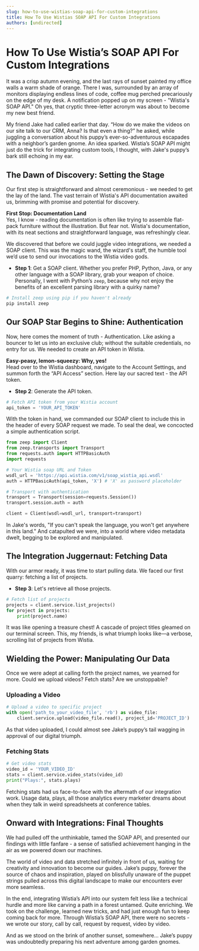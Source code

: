 ```yaml
---
slug: how-to-use-wistias-soap-api-for-custom-integrations
title: How To Use Wistias SOAP API For Custom Integrations
authors: [undirected]
---
```



# How To Use Wistia’s SOAP API For Custom Integrations

It was a crisp autumn evening, and the last rays of sunset painted my office walls a warm shade of orange. There I was, surrounded by an array of monitors displaying endless lines of code, coffee mug perched precariously on the edge of my desk. A notification popped up on my screen - "Wistia's SOAP API." Oh yes, that cryptic three-letter acronym was about to become my new best friend.

My friend Jake had called earlier that day. “How do we make the videos on our site talk to our CRM, Anna? Is that even a thing?” he asked, while juggling a conversation about his puppy’s ever-so-adventurous escapades with a neighbor’s garden gnome. An idea sparked. Wistia’s SOAP API might just do the trick for integrating custom tools, I thought, with Jake's puppy’s bark still echoing in my ear.

## The Dawn of Discovery: Setting the Stage

Our first step is straightforward and almost ceremonious - we needed to get the lay of the land. The vast terrain of Wistia's API documentation awaited us, brimming with promise and potential for discovery.

**First Stop: Documentation Land**  
Yes, I know - reading documentation is often like trying to assemble flat-pack furniture without the illustration. But fear not. Wistia's documentation, with its neat sections and straightforward language, was refreshingly clear. 

We discovered that before we could juggle video integrations, we needed a SOAP client. This was the magic wand, the wizard's staff, the humble tool we’d use to send our invocations to the Wistia video gods.

- **Step 1**: Get a SOAP client. Whether you prefer PHP, Python, Java, or any other language with a SOAP library, grab your weapon of choice. Personally, I went with Python’s `zeep`, because why not enjoy the benefits of an excellent parsing library with a quirky name?

```python
# Install zeep using pip if you haven't already
pip install zeep
```

## Our SOAP Star Begins to Shine: Authentication

Now, here comes the moment of truth - Authentication. Like asking a bouncer to let us into an exclusive club; without the suitable credentials, no entry for us. We needed to create an API token in Wistia.

**Easy-peasy, lemon-squeezy: Why, yes!**  
Head over to the Wistia dashboard, navigate to the Account Settings, and summon forth the “API Access” section. Here lay our sacred text - the API token.

- **Step 2**: Generate the API token.

```python
# Fetch API token from your Wistia account
api_token = 'YOUR_API_TOKEN'
```

With the token in hand, we commanded our SOAP client to include this in the header of every SOAP request we made. To seal the deal, we concocted a simple authentication script.

```python
from zeep import Client
from zeep.transports import Transport
from requests.auth import HTTPBasicAuth
import requests

# Your Wistia soap URL and Token
wsdl_url = 'https://api.wistia.com/v1/soap_wistia_api.wsdl' 
auth = HTTPBasicAuth(api_token, 'X') # 'X' as password placeholder

# Transport with authentication
transport = Transport(session=requests.Session())
transport.session.auth = auth

client = Client(wsdl=wsdl_url, transport=transport)
```

In Jake's words, "If you can't speak the language, you won't get anywhere in this land." And catapulted we were, into a world where video metadata dwelt, begging to be explored and manipulated.

## The Integration Juggernaut: Fetching Data

With our armor ready, it was time to start pulling data. We faced our first quarry: fetching a list of projects.

- **Step 3**: Let's retrieve all those projects.

```python
# Fetch list of projects
projects = client.service.list_projects()
for project in projects:
    print(project.name)
```

It was like opening a treasure chest! A cascade of project titles gleamed on our terminal screen. This, my friends, is what triumph looks like—a verbose, scrolling list of projects from Wistia.

## Wielding the Power: Manipulating Our Data

Once we were adept at calling forth the project names, we yearned for more. Could we upload videos? Fetch stats? Are we unstoppable?

### Uploading a Video
```python
# Upload a video to specific project
with open('path_to_your_video_file', 'rb') as video_file:
    client.service.upload(video_file.read(), project_id='PROJECT_ID')
```

As that video uploaded, I could almost see Jake’s puppy’s tail wagging in approval of our digital triumph.

### Fetching Stats
```python
# Get video stats
video_id = 'YOUR_VIDEO_ID'
stats = client.service.video_stats(video_id)
print("Plays:", stats.plays)
```

Fetching stats had us face-to-face with the aftermath of our integration work. Usage data, plays, all those analytics every marketer dreams about when they talk in weird spreadsheets at conference tables.

## Onward with Integrations: Final Thoughts

We had pulled off the unthinkable, tamed the SOAP API, and presented our findings with little fanfare - a sense of satisfied achievement hanging in the air as we powered down our machines.

The world of video and data stretched infinitely in front of us, waiting for creativity and innovation to become our guides. Jake’s puppy, forever the source of chaos and inspiration, played on blissfully unaware of the puppet strings pulled across this digital landscape to make our encounters ever more seamless.

In the end, integrating Wistia’s API into our system felt less like a technical hurdle and more like carving a path in a forest untamed. Quite enriching. We took on the challenge, learned new tricks, and had just enough fun to keep coming back for more. Through Wistia’s SOAP API, there were no secrets - we wrote our story, call by call, request by request, video by video.

And as we stood on the brink of another sunset, somewhere… Jake’s puppy was undoubtedly preparing his next adventure among garden gnomes. 
